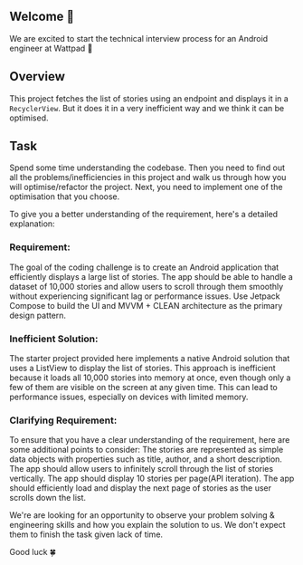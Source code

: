## Welcome 👋

We are excited to start the technical interview process for an Android engineer at Wattpad 🎉

## Overview
This project fetches the list of stories using an endpoint and displays it in a `RecyclerView`.
But it does it in a very inefficient way and we think it can be optimised.

## Task
Spend some time understanding the codebase. Then you need to find out all the problems/inefficiencies in this project and walk us through how you will optimise/refactor the project.
Next, you need to implement one of the optimisation that you choose.


To give you a better understanding of the requirement, here's a detailed explanation:

### Requirement:

The goal of the coding challenge is to create an Android application that efficiently displays a large list of stories. The app should be able to handle a dataset of 10,000 stories and allow users to scroll through them smoothly without experiencing significant lag or performance issues. Use Jetpack Compose to build the UI and MVVM + CLEAN architecture as the primary design pattern.


### Inefficient Solution:

The starter project provided here implements a native Android solution that uses a ListView to display the list of stories. This approach is inefficient because it loads all 10,000 stories into memory at once, even though only a few of them are visible on the screen at any given time. This can lead to performance issues, especially on devices with limited memory.


### Clarifying Requirement:

To ensure that you have a clear understanding of the requirement, here are some additional points to consider:
The stories are represented as simple data objects with properties such as title, author, and a short description.
The app should allow users to infinitely scroll through the list of stories vertically.
The app should display 10 stories per page(API iteration).
The app should efficiently load and display the next page of stories as the user scrolls down the list.


We're are looking for an opportunity to observe your problem solving & engineering skills and how you explain the solution to us.
We don't expect them to finish the task given lack of time.

Good luck 🍀
